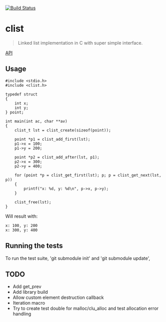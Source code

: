 [![Build Status](https://travis-ci.org/avivg/clist.svg?branch=master)](https://travis-ci.org/avivg/clist)
# clist
> Linked list implementation in C with super simple interface.

[API](clistlib/include/clist.h)

## Usage

    #include <stdio.h>
    #include <clist.h>

    typedef struct
    {
        int x;
        int y;
    } point;

    int main(int ac, char **av)
    {
        clist_t lst = clist_create(sizeof(point));

        point *p1 = clist_add_first(lst);
        p1->x = 100;
        p1->y = 200;
        
        point *p2 = clist_add_after(lst, p1);
        p2->x = 300;
        p2->y = 400;

        for (point *p = clist_get_first(lst); p; p = clist_get_next(lst, p))
        {
            printf("x: %d, y: %d\n", p->x, p->y);
        }

        clist_free(lst);
    }

Will result with:

    x: 100, y: 200
    x: 300, y: 400

## Running the tests
To run the test suite, 'git submodule init' and 'git submodule update',

## TODO
* Add get_prev
* Add library build
* Allow custom element destruction callback
* Iteration macro
* Try to create test double for malloc/clu_alloc and test allocation error handling
